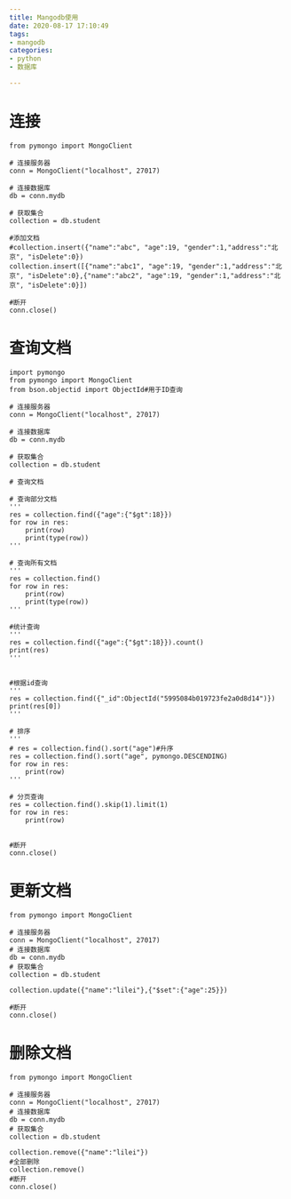 ```yaml
---
title: Mangodb使用
date: 2020-08-17 17:10:49
tags:
- mangodb
categories:
- python
- 数据库

---
```


# 连接 #

	from pymongo import MongoClient
	
	# 连接服务器
	conn = MongoClient("localhost", 27017)
	
	# 连接数据库
	db = conn.mydb
	
	# 获取集合
	collection = db.student
	
	#添加文档
	#collection.insert({"name":"abc", "age":19, "gender":1,"address":"北京", "isDelete":0})
	collection.insert([{"name":"abc1", "age":19, "gender":1,"address":"北京", "isDelete":0},{"name":"abc2", "age":19, "gender":1,"address":"北京", "isDelete":0}])
	
	#断开
	conn.close()

# 查询文档 #



	import pymongo
	from pymongo import MongoClient
	from bson.objectid import ObjectId#用于ID查询
	
	# 连接服务器
	conn = MongoClient("localhost", 27017)
	
	# 连接数据库
	db = conn.mydb
	
	# 获取集合
	collection = db.student
	
	# 查询文档
	
	# 查询部分文档
	'''
	res = collection.find({"age":{"$gt":18}})
	for row in res:
	    print(row)
	    print(type(row))
	'''
	
	# 查询所有文档
	'''
	res = collection.find()
	for row in res:
	    print(row)
	    print(type(row))
	'''
	
	#统计查询
	'''
	res = collection.find({"age":{"$gt":18}}).count()
	print(res)
	'''
	
	
	#根据id查询
	'''
	res = collection.find({"_id":ObjectId("5995084b019723fe2a0d8d14")})
	print(res[0])
	'''
	
	# 排序
	'''
	# res = collection.find().sort("age")#升序
	res = collection.find().sort("age", pymongo.DESCENDING)
	for row in res:
	    print(row)
	'''
	
	# 分页查询
	res = collection.find().skip(1).limit(1)
	for row in res:
	    print(row)
	
	
	#断开
	conn.close()

# 更新文档 #

	from pymongo import MongoClient
	
	# 连接服务器
	conn = MongoClient("localhost", 27017)
	# 连接数据库
	db = conn.mydb
	# 获取集合
	collection = db.student
	
	collection.update({"name":"lilei"},{"$set":{"age":25}})
	
	#断开
	conn.close()

# 删除文档 #

	from pymongo import MongoClient
	
	# 连接服务器
	conn = MongoClient("localhost", 27017)
	# 连接数据库
	db = conn.mydb
	# 获取集合
	collection = db.student
	
	collection.remove({"name":"lilei"})
	#全部删除
	collection.remove()
	#断开
	conn.close()



